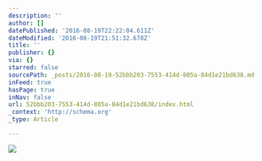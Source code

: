 ```yaml
---
description: ''
author: []
datePublished: '2016-08-19T22:22:04.611Z'
dateModified: '2016-08-19T21:51:32.678Z'
title: ''
publisher: {}
via: {}
starred: false
sourcePath: _posts/2016-08-19-52bbb203-7553-414d-805a-84d1e21bd638.md
inFeed: true
hasPage: true
inNav: false
url: 52bbb203-7553-414d-805a-84d1e21bd638/index.html
_context: 'http://schema.org'
_type: Article

---
```

![](https://the-grid-user-content.s3-us-west-2.amazonaws.com/10057cac-0bd0-4f83-88e4-141cfd449d7c.jpg)